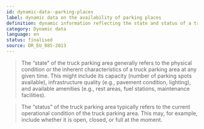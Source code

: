 ```yaml
---
id: dynamic-data--parking-places
label: dynamic data on the availability of parking places
definition: dynamic information reflecting the state and status of a truck parking area.
category: Dynamic data
language: en
status: finalised
source: DR_EU_885-2013
---
```


>The “state” of the truck parking area generally refers to the physical condition or the inherent characteristics of a truck parking area at any given time. This might include its capacity (number of parking spots available), infrastructure quality (e.g., pavement condition, lighting), and available amenities (e.g., rest areas, fuel stations, maintenance facilities).

>The “status” of the truck parking area typically refers to the current operational condition of the truck parking area. This may, for example, include whether it is open, closed, or full at the moment.

